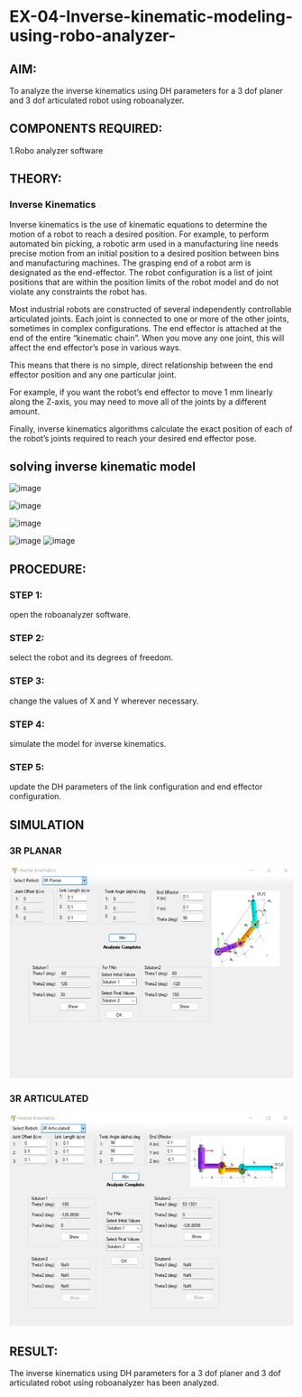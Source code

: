 # EX-04-Inverse-kinematic-modeling-using-robo-analyzer-
 
## AIM: 
To analyze the inverse kinematics using DH parameters for a 3 dof planer and 3 dof articulated robot using roboanalyzer.


## COMPONENTS REQUIRED:
1.Robo analyzer software  


## THEORY: 
  
### Inverse Kinematics
 

Inverse kinematics is the use of kinematic equations to determine the motion of a robot to reach a desired position. For example, to perform automated bin picking, a robotic arm used in a manufacturing line needs precise motion from an initial position to a desired position between bins and manufacturing machines. The grasping end of a robot arm is designated as the end-effector. The robot configuration is a list of joint positions that are within the position limits of the robot model and do not violate any constraints the robot has.

 Most industrial robots are constructed of several independently controllable articulated joints. Each joint is connected to one or more of the other joints, sometimes in complex configurations. The end effector is attached at the end of the entire “kinematic chain”. When you move any one joint, this will affect the end effector’s pose in various ways.

This means that there is no simple, direct relationship between the end effector position and any one particular joint.

For example, if you want the robot’s end effector to move 1 mm linearly along the Z-axis, you may need to move all of the joints by a different amount.

Finally, inverse kinematics algorithms calculate the exact position of each of the robot’s joints required to reach your desired end effector pose.

## solving inverse kinematic model 
![image](https://user-images.githubusercontent.com/36288975/170622829-3fe97ef7-8ef1-44af-afae-b0954871aa0c.png)


![image](https://user-images.githubusercontent.com/36288975/170622902-f48fd9c7-f2ec-4fd5-904b-ea51be8298c3.png)

![image](https://user-images.githubusercontent.com/36288975/170622934-a3fd7f77-7eb2-4408-b66d-d6e3adbd1f99.png)

![image](https://user-images.githubusercontent.com/36288975/170622982-9c4d8b23-1563-4e17-9616-87bcc4f4501d.png)
![image](https://user-images.githubusercontent.com/36288975/170623020-f27efc12-bb58-4f62-840d-af544ac6689e.png)

## PROCEDURE:

### STEP 1:
open the roboanalyzer software.
### STEP 2:
select the robot and its degrees of freedom.
### STEP 3:
change the values of X and Y wherever necessary.
### STEP 4:
simulate the model for inverse kinematics.
### STEP 5:
update the DH parameters of the link configuration and end effector configuration.

## SIMULATION 
 
### 3R PLANAR
![OUTPUT](./1.png)

### 3R ARTICULATED
![OUTPUT](./2.png)
 
## RESULT:  
The inverse kinematics using DH parameters for a 3 dof planer and 3 dof articulated robot using roboanalyzer has been analyzed.
